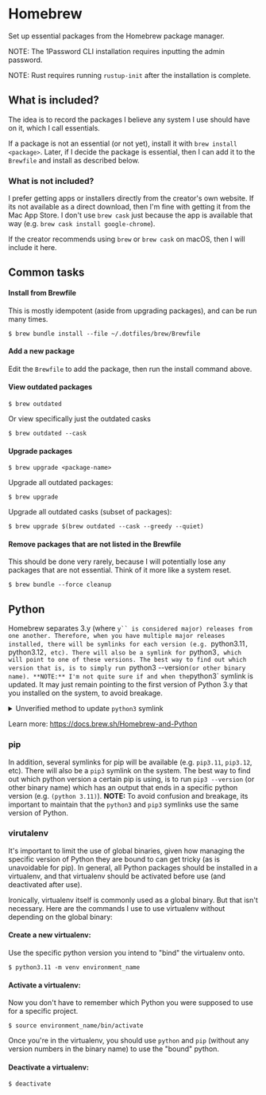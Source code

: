 # Homebrew

Set up essential packages from the Homebrew package manager.

NOTE: The 1Password CLI installation requires inputting the admin password.

NOTE: Rust requires running `rustup-init` after the installation is complete.

## What is included?

The idea is to record the packages I believe any system I use should have on it, which I call essentials.

If a package is not an essential (or not yet), install it with `brew install <package>`. Later, if I decide the
package is essential, then I can add it to the `Brewfile` and install as described below.

### What is not included?

I prefer getting apps or installers directly from the creator's own website. If its not available as
a direct download, then I'm fine with getting it from the Mac App Store. I don't use `brew cask` just because the app
is available that way (e.g. `brew cask install google-chrome`).

If the creator recommends using `brew` or `brew cask` on macOS, then I will include it here.

## Common tasks

#### Install from Brewfile

This is mostly idempotent (aside from upgrading packages), and can be run many times.

```
$ brew bundle install --file ~/.dotfiles/brew/Brewfile
```

#### Add a new package

Edit the `Brewfile` to add the package, then run the install command above.

#### View outdated packages

```
$ brew outdated
```

Or view specifically just the outdated casks

```
$ brew outdated --cask
```

#### Upgrade packages

```
$ brew upgrade <package-name>
```

Upgrade all outdated packages:

```
$ brew upgrade
```

Upgrade all outdated casks (subset of packages):

```
$ brew upgrade $(brew outdated --cask --greedy --quiet)
```

#### Remove packages that are not listed in the Brewfile

This should be done very rarely, because I will potentially lose any packages that are not essential. Think of it more
like a system reset.

```
$ brew bundle --force cleanup
```

## Python

Homebrew separates 3.y (where `y`` is considered major) releases from one another. Therefore, when you have multiple
major releases installed, there will be symlinks for each version (e.g. `python3.11`, `python3.12`, etc). There will
also be a symlink for `python3`, which will point to one of these versions. The best way to find out which version
that is, is to simply run `python3 --version` (or other binary name). **NOTE:** I'm not quite sure if and when the
`python3` symlink is updated. It may just remain pointing to the first version of Python 3.y that you installed on the
system, to avoid breakage.

<details>
    <summary>Unverified method to update <code>python3</code> symlink</summary>

```
# Unlink the older version
$ brew unlink python3
# Link the new version
$ brew link python@3.12
# Check your result
$ python3 --version
```

</details>


Learn more: https://docs.brew.sh/Homebrew-and-Python

### pip

In addition, several symlinks for pip will be available (e.g. `pip3.11`, `pip3.12`, etc). There will also be a `pip3`
symlink on the system. The best way to find out which python version a certain pip is using, is to run `pip3 --version`
(or other binary name) which has an output that ends in a specific python version (e.g. `(python 3.11)`). **NOTE:**
To avoid confusion and breakage, its important to maintain that the `python3` and `pip3` symlinks use the same version
of Python.

### virutalenv

It's important to limit the use of global binaries, given how managing the specific version of Python they are bound to
can get tricky (as is unavoidable for pip). In general, all Python packages should be installed in a virtualenv, and
that virtualenv should be activated before use (and deactivated after use).

Ironically, virtualenv itself is commonly used as a global binary. But that isn't necessary. Here are the commands I
use to use virtualenv without depending on the global binary:

#### Create a new virtualenv:

Use the specific python version you intend to "bind" the virtualenv onto.

```
$ python3.11 -m venv environment_name
```

#### Activate a virtualenv:

Now you don't have to remember which Python you were supposed to use for a specific project.

```
$ source environment_name/bin/activate
```

Once you're in the virtualenv, you should use `python` and `pip` (without any version numbers in the binary name) to use
the "bound" python.

#### Deactivate a virtualenv:

```
$ deactivate
```

